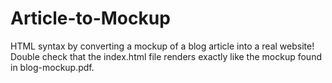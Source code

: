 # Article-to-Mockup
HTML syntax by converting a mockup of a blog article into a real website!
Double check that the index.html file renders exactly like the mockup found in blog-mockup.pdf.
